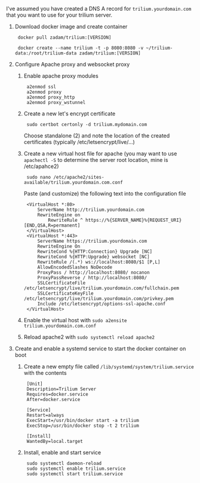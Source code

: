 I've assumed you have created a DNS A record for `trilium.yourdomain.com` that you want to use for your trilium server.

1. Download docker image and create container
		
		docker pull zadam/trilium:[VERSION]
		
		docker create --name trilium -t -p 8080:8080 -v ~/trilium-data:/root/trilium-data zadam/trilium:[VERSION]

1. Configure Apache proxy and websocket proxy
	1. Enable apache proxy modules
	
			a2enmod ssl
			a2enmod proxy
			a2enmod proxy_http
			a2enmod proxy_wstunnel
			
	2. Create a new let's encrypt certificate
		
			sudo certbot certonly -d trilium.mydomain.com
		
		Choose standalone (2) and note the location of the created certificates (typically /etc/letsencrypt/live/...)

	3. Create a new virtual host file for apache (you may want to use `apachectl -S` to determine the server root location, mine is /etc/apahce2)
	
			sudo nano /etc/apache2/sites-available/trilium.yourdomain.com.conf
			
		Paste (and customize) the following text into the configuration file
		
			<VirtualHost *:80>
			    ServerName http://trilium.yourdomain.com
				RewriteEngine on
			        RewriteRule ^ https://%{SERVER_NAME}%{REQUEST_URI} [END,QSA,R=permanent]
			</VirtualHost>
			<VirtualHost *:443>
			    ServerName https://trilium.yourdomain.com
			    RewriteEngine On
				RewriteCond %{HTTP:Connection} Upgrade [NC]
				RewriteCond %{HTTP:Upgrade} websocket [NC]
				RewriteRule /(.*) ws://localhost:8080/$1 [P,L]
			    AllowEncodedSlashes NoDecode
			    ProxyPass / http://localhost:8080/ nocanon
			    ProxyPassReverse / http://localhost:8080/
			    SSLCertificateFile /etc/letsencrypt/live/trilium.yourdomain.com/fullchain.pem
			    SSLCertificateKeyFile /etc/letsencrypt/live/trilium.yourdomain.com/privkey.pem
			    Include /etc/letsencrypt/options-ssl-apache.conf
			</VirtualHost>
			
			
	4. Enable the virtual host with `sudo a2ensite trilium.yourdomain.com.conf`
	5. Reload apache2 with `sudo systemctl reload apache2`
	
1. Create and enable a systemd service to start the docker container on boot
	1. Create a new empty file called `/lib/systemd/system/trilium.service` with the contents
	
			[Unit]
			Description=Trilium Server
			Requires=docker.service
			After=docker.service
				
			[Service]
			Restart=always
			ExecStart=/usr/bin/docker start -a trilium
			ExecStop=/usr/bin/docker stop -t 2 trilium
				
			[Install]
			WantedBy=local.target
	
	2. Install, enable and start service
		 
			sudo systemctl daemon-reload
			sudo systemctl enable trilium.service
			sudo systemctl start trilium.service